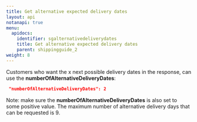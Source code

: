 ```yaml
---
title: Get alternative expected delivery dates
layout: api
notanapi: true
menu:
  apidocs:
    identifier: sgalternativedeliverydates
    title: Get alternative expected delivery dates
    parent: shippingguide_2
weight: 8
---
```

Customers who want the x next possible delivery dates in the response, can use the **numberOfAlternativeDeliveryDates**:

```json
 "numberOfAlternativeDeliveryDates": 2
```

Note: make sure the **numberOfAlternativeDeliveryDates** is also set to some positive value. The maximum number of alternative delivery days that can be requested is 9.
